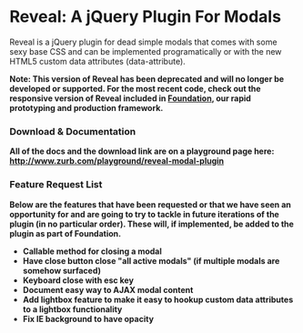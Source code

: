 <h1>Reveal: A jQuery Plugin For Modals</h1>
<p>Reveal is a jQuery plugin for dead simple modals that comes with some sexy base CSS and can be implemented programatically or with the new HTML5 custom data attributes (data-attribute).</p>

<p><strong>Note: This version of Reveal has been deprecated and will no longer be developed or supported. For the most recent code, check out the responsive version of Reveal included in <a href="http://foundation.zurb.com">Foundation</a>, our rapid prototyping and production framework.</p>

<h3>Download & Documentation </h3>
<p>All of the docs and the download link are on a playground page here: <a href="http://www.zurb.com/playground/reveal-modal-plugin">http://www.zurb.com/playground/reveal-modal-plugin</a></p>

<h3>Feature Request List</h3>
<p>Below are the features that have been requested or that we have seen an opportunity for and are going to try to tackle in future iterations of the plugin (in no particular order). These will, if implemented, be added to the plugin as part of Foundation.</p>

<ul>
<li>Callable method for closing a modal</li>
<li>Have close button close "all active modals" (if multiple modals are somehow surfaced)</li>
<li>Keyboard close with esc key</li>
<li>Document easy way to AJAX modal content</li>
<li>Add lightbox feature to make it easy to hookup custom data attributes to a lightbox functionality </li>
<li>Fix IE background to have opacity</li>
</ul>